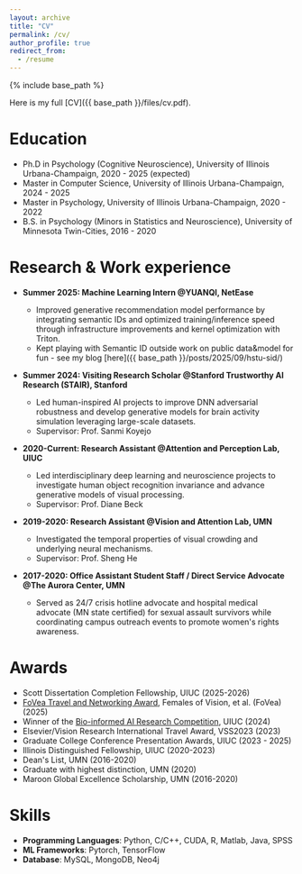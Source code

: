 ```yaml
---
layout: archive
title: "CV"
permalink: /cv/
author_profile: true
redirect_from:
  - /resume
---
```


{% include base_path %}

Here is my full [CV]({{ base_path }}/files/cv.pdf).

Education
======
* Ph.D in Psychology (Cognitive Neuroscience),  University of Illinois Urbana-Champaign, 2020 - 2025 (expected)
* Master in Computer Science, University of Illinois Urbana-Champaign, 2024 - 2025
* Master in Psychology, University of Illinois Urbana-Champaign, 2020 - 2022
* B.S. in Psychology (Minors in Statistics and Neuroscience), University of Minnesota Twin-Cities, 2016 - 2020

Research & Work experience
======
* **Summer 2025: Machine Learning Intern @YUANQI, NetEase**
  * Improved generative recommendation model performance by integrating semantic IDs and optimized training/inference speed through infrastructure improvements and kernel optimization with Triton.
  * Kept playing with Semantic ID outside work on public data&model for fun - see my blog [here]({{ base_path }}/posts/2025/09/hstu-sid/)

* **Summer 2024: Visiting Research Scholar @Stanford Trustworthy AI Research (STAIR), Stanford**
  * Led human-inspired AI projects to improve DNN adversarial robustness and develop generative models for brain activity simulation leveraging large-scale datasets.
  * Supervisor: Prof. Sanmi Koyejo

* **2020-Current: Research Assistant @Attention and Perception Lab, UIUC**
  * Led interdisciplinary deep learning and neuroscience projects to investigate human object recognition invariance and advance generative models of visual processing.
  * Supervisor: Prof. Diane Beck
  
* **2019-2020: Research Assistant @Vision and Attention Lab, UMN**
  * Investigated the temporal properties of visual crowding and underlying neural mechanisms.
  * Supervisor: Prof. Sheng He

* **2017-2020: Office Assistant Student Staff / Direct Service Advocate @The Aurora Center, UMN**
  * Served as 24/7 crisis hotline advocate and hospital medical advocate (MN state certified) for sexual assault survivors while coordinating campus outreach events to promote women's rights awareness.

Awards
======
* Scott Dissertation Completion Fellowship, UIUC (2025-2026)
* [FoVea Travel and Networking Award](https://www.foveavision.org/awards/fovea-travel-and-networking-award), Females of Vision, et al. (FoVea) (2025)
* Winner of the [Bio-informed AI Research Competition](https://beckman.illinois.edu/research/fellowships-and-awards/bio-informed-ai-research-competition), UIUC (2024)
* Elsevier/Vision Research International Travel Award, VSS2023 (2023)
* Graduate College Conference Presentation Awards, UIUC (2023 - 2025)
* Illinois Distinguished Fellowship, UIUC (2020-2023)
* Dean's List, UMN (2016-2020)
* Graduate with highest distinction, UMN (2020)
* Maroon Global Excellence Scholarship, UMN (2016-2020)

Skills
======
* **Programming Languages**: Python, C/C++, CUDA, R, Matlab, Java, SPSS
* **ML Frameworks**: Pytorch, TensorFlow
* **Database**: MySQL, MongoDB, Neo4j

